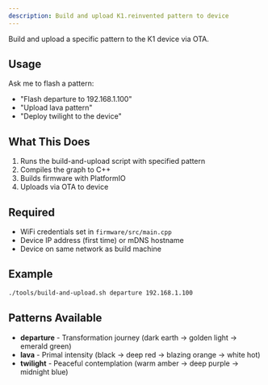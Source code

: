 ```yaml
---
description: Build and upload K1.reinvented pattern to device
---
```


Build and upload a specific pattern to the K1 device via OTA.

## Usage

Ask me to flash a pattern:
- "Flash departure to 192.168.1.100"
- "Upload lava pattern"
- "Deploy twilight to the device"

## What This Does

1. Runs the build-and-upload script with specified pattern
2. Compiles the graph to C++
3. Builds firmware with PlatformIO
4. Uploads via OTA to device

## Required

- WiFi credentials set in `firmware/src/main.cpp`
- Device IP address (first time) or mDNS hostname
- Device on same network as build machine

## Example

```bash
./tools/build-and-upload.sh departure 192.168.1.100
```

## Patterns Available

- **departure** - Transformation journey (dark earth → golden light → emerald green)
- **lava** - Primal intensity (black → deep red → blazing orange → white hot)
- **twilight** - Peaceful contemplation (warm amber → deep purple → midnight blue)
